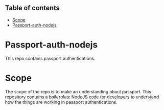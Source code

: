 ## Table of contents
- [Scope](#Scope)
- [Passport-auth-nodejs](#Passport-auth-nodejs)

# Passport-auth-nodejs
This repo contains passport authentications.

# Scope
The scope of the repo is to make an understanding about passport. This repository contains a boilerplate NodeJS code for developers to understand how the things are working in passport authentications.

